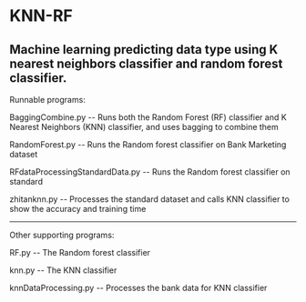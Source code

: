 # KNN-RF
Machine learning predicting data type using K nearest neighbors classifier and random forest classifier. 
------------
Runnable programs:

BaggingCombine.py -- Runs both the Random Forest (RF) classifier and K Nearest Neighbors (KNN) classifier, and uses bagging to combine them

RandomForest.py -- Runs the Random forest classifier on Bank Marketing dataset

RFdataProcessingStandardData.py -- Runs the Random forest classifier on standard

zhitanknn.py -- Processes the standard dataset and calls KNN classifier to show the accuracy and training time



-------------


Other supporting programs:

RF.py -- The Random forest classifier

knn.py -- The KNN classifier

knnDataProcessing.py -- Processes the bank data for KNN classifier
